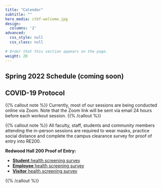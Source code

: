 ```yaml
---
title: "Calendar"
subtitle: ""
hero_media: ctbf-welcome.jpg
design:
  columns: '2'
advanced:
  css_style: null
  css_class: null
  
# Order that this section appears on the page.
weight: 20
---
```


## Spring 2022 Schedule (coming soon)

## COVID-19 Protocol

{{% callout note %}}
Currently, most of our sessions are being conducted online via Zoom. Note that the Zoom link will be sent via email 24 hours before each workout session.
{{% /callout %}}

{{% callout note %}}
All faculty, staff, students and community members attending the in-person sessions are required to wear masks, practice social distance and complete the campus clearance survey for proof of entry into RE200.

**Redwood Hall 200 Proof of Entry:**

- [**Student** health screening survey](https://csun.sjc1.qualtrics.com/jfe/form/SV_5anCaY9d8ugxK1T)
- [**Employee** health screening survey](https://csun.sjc1.qualtrics.com/jfe/form/SV_1TG3XMjYF15dyq9)
- [**Visitor** health screening survey](https://csun.sjc1.qualtrics.com/jfe/form/SV_4UYv08Fu1kfqvv7)


{{% /callout %}}

